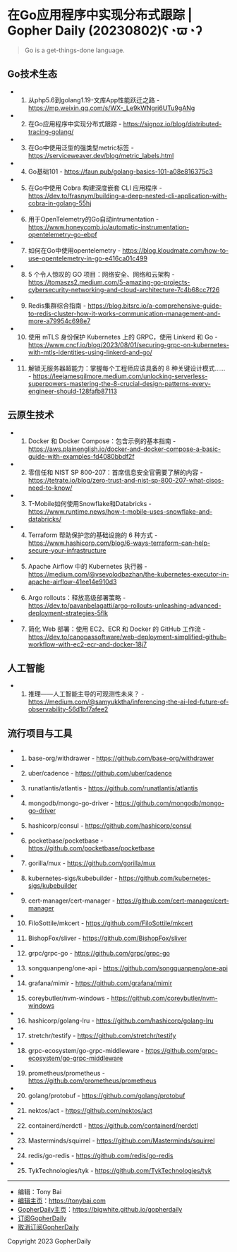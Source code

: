 # 在Go应用程序中实现分布式跟踪 | Gopher Daily (20230802)ʕ◔ϖ◔ʔ

>Go is a get-things-done language.

## Go技术生态


- 1. 从php5.6到golang1.19-文库App性能跃迁之路 - https://mp.weixin.qq.com/s/WX-_Le9kWNgri6UTu9gANg

- 2. 在Go应用程序中实现分布式跟踪 - https://signoz.io/blog/distributed-tracing-golang/

- 3. 在Go中使用泛型的强类型metric标签 - https://serviceweaver.dev/blog/metric_labels.html

- 4. Go基础101 - https://faun.pub/golang-basics-101-a08e816375c3

- 5. 在Go中使用 Cobra 构建深度嵌套 CLI 应用程序 - https://dev.to/frasnym/building-a-deep-nested-cli-application-with-cobra-in-golang-55hj

- 6. 用于OpenTelemetry的Go自动intrumentation - https://www.honeycomb.io/automatic-instrumentation-opentelemetry-go-ebpf

- 7. 如何在Go中使用opentelemetry - https://blog.kloudmate.com/how-to-use-opentelemetry-in-go-e416ca01c499

- 8. 5 个令人惊叹的 GO 项目：网络安全、网络和云架构 - https://tomaszs2.medium.com/5-amazing-go-projects-cybersecurity-networking-and-cloud-architecture-7c4b68cc7f26

- 9. Redis集群综合指南 - https://blog.bitsrc.io/a-comprehensive-guide-to-redis-cluster-how-it-works-communication-management-and-more-a79954c698e7

- 10. 使用 mTLS 身份保护 Kubernetes 上的 GRPC，使用 Linkerd 和 Go - https://www.cncf.io/blog/2023/08/01/securing-grpc-on-kubernetes-with-mtls-identities-using-linkerd-and-go/

- 11. 解锁无服务器超能力：掌握每个工程师应该具备的 8 种关键设计模式...... - https://leejamesgilmore.medium.com/unlocking-serverless-superpowers-mastering-the-8-crucial-design-patterns-every-engineer-should-128fafb87113


## 云原生技术


- 1. Docker 和 Docker Compose：包含示例的基本指南 - https://aws.plainenglish.io/docker-and-docker-compose-a-basic-guide-with-examples-fd4080bbdf2f

- 2. 零信任和 NIST SP 800-207：首席信息安全官需要了解的内容 - https://tetrate.io/blog/zero-trust-and-nist-sp-800-207-what-cisos-need-to-know/

- 3. T-Mobile如何使用Snowflake和Databricks - https://www.runtime.news/how-t-mobile-uses-snowflake-and-databricks/

- 4. Terraform 帮助保护您的基础设施的 6 种方式 - https://www.hashicorp.com/blog/6-ways-terraform-can-help-secure-your-infrastructure

- 5. Apache Airflow 中的 Kubernetes 执行器 - https://medium.com/@vsevolodbazhan/the-kubernetes-executor-in-apache-airflow-41ee14e910d3

- 6. Argo rollouts：释放高级部署策略 - https://dev.to/pavanbelagatti/argo-rollouts-unleashing-advanced-deployment-strategies-5flk

- 7. 简化 Web 部署：使用 EC2、ECR 和 Docker 的 GitHub 工作流 - https://dev.to/canopassoftware/web-deployment-simplified-github-workflow-with-ec2-ecr-and-docker-18j7


## 人工智能


- 1. 推理——人工智能主导的可观测性未来？ - https://medium.com/@samyukktha/inferencing-the-ai-led-future-of-observability-56d1bf7afee2


## 流行项目与工具


- 1. base-org/withdrawer - https://github.com/base-org/withdrawer

- 2. uber/cadence - https://github.com/uber/cadence

- 3. runatlantis/atlantis - https://github.com/runatlantis/atlantis

- 4. mongodb/mongo-go-driver - https://github.com/mongodb/mongo-go-driver

- 5. hashicorp/consul - https://github.com/hashicorp/consul

- 6. pocketbase/pocketbase - https://github.com/pocketbase/pocketbase

- 7. gorilla/mux - https://github.com/gorilla/mux

- 8. kubernetes-sigs/kubebuilder - https://github.com/kubernetes-sigs/kubebuilder

- 9. cert-manager/cert-manager - https://github.com/cert-manager/cert-manager

- 10. FiloSottile/mkcert - https://github.com/FiloSottile/mkcert

- 11. BishopFox/sliver - https://github.com/BishopFox/sliver

- 12. grpc/grpc-go - https://github.com/grpc/grpc-go

- 13. songquanpeng/one-api - https://github.com/songquanpeng/one-api

- 14. grafana/mimir - https://github.com/grafana/mimir

- 15. coreybutler/nvm-windows - https://github.com/coreybutler/nvm-windows

- 16. hashicorp/golang-lru - https://github.com/hashicorp/golang-lru

- 17. stretchr/testify - https://github.com/stretchr/testify

- 18. grpc-ecosystem/go-grpc-middleware - https://github.com/grpc-ecosystem/go-grpc-middleware

- 19. prometheus/prometheus - https://github.com/prometheus/prometheus

- 20. golang/protobuf - https://github.com/golang/protobuf

- 21. nektos/act - https://github.com/nektos/act

- 22. containerd/nerdctl - https://github.com/containerd/nerdctl

- 23. Masterminds/squirrel - https://github.com/Masterminds/squirrel

- 24. redis/go-redis - https://github.com/redis/go-redis

- 25. TykTechnologies/tyk - https://github.com/TykTechnologies/tyk


----

- 编辑：Tony Bai
- [编辑主页](https://tonybai.com)：https://tonybai.com
- [GopherDaily主页](https://bigwhite.github.io/gopherdaily)：https://bigwhite.github.io/gopherdaily
- [订阅GopherDaily]()
- [取消订阅GopherDaily]()

Copyright 2023 GopherDaily
